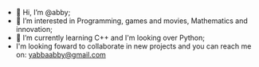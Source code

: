 - 👋 Hi, I’m @abby;
- 👀 I’m interested in Programming, games and movies, Mathematics and innovation;
- 🌱 I’m currently learning C++ and I'm looking over Python;
- I'm looking foward to collaborate in new projects and you can reach me on: yabbaabby@gmail.com
<!---
abby/abby is a ✨ special ✨ repository because its `README.md` (this file) appears on your GitHub profile.
You can click the Preview link to take a look at your changes.
--->
